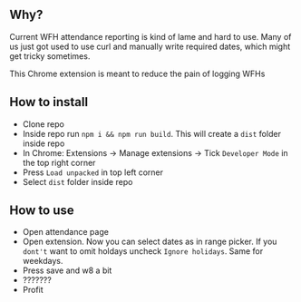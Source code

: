 ## Why?
Current WFH attendance reporting is kind of lame and hard to use. Many of us just got used to use curl and manually write required dates, which might get tricky sometimes.

This Chrome extension is meant to reduce the pain of logging WFHs

## How to install

* Clone repo
* Inside repo run `npm i && npm run build`. This will create a `dist` folder inside repo
* In Chrome: Extensions -> Manage extensions -> Tick `Developer Mode` in the top right corner
* Press `Load unpacked` in top left corner
* Select `dist` folder inside repo


## How to use

* Open attendance page
* Open extension. Now you can select dates as in range picker. If you `dont't` want to omit holdays uncheck `Ignore holidays`. Same for weekdays.
* Press save and w8 a bit
* ???????
* Profit